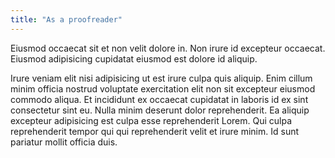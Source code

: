 ```yaml
---
title: "As a proofreader"
---
```


Eiusmod occaecat sit et non velit dolore in. Non irure id excepteur occaecat. Eiusmod adipisicing cupidatat eiusmod est dolore id aliquip.

Irure veniam elit nisi adipisicing ut est irure culpa quis aliquip. Enim cillum minim officia nostrud voluptate exercitation elit non sit excepteur eiusmod commodo aliqua. Et incididunt ex occaecat cupidatat in laboris id ex sint consectetur sint eu. Nulla minim deserunt dolor reprehenderit. Ea aliquip excepteur adipisicing est culpa esse reprehenderit Lorem. Qui culpa reprehenderit tempor qui qui reprehenderit velit et irure minim. Id sunt pariatur mollit officia duis.

